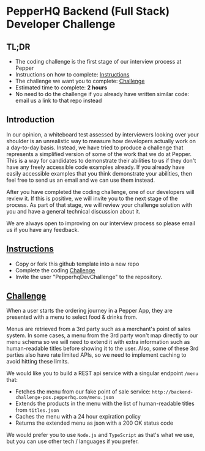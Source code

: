 # PepperHQ Backend (Full Stack) Developer Challenge

## TL;DR
* The coding challenge is the first stage of our interview process at Pepper
* Instructions on how to complete: [Instructions](#instructions)
* The challenge we want you to complete: [Challenge](#challenge)
* Estimated time to complete: **2 hours**
* No need to do the challenge if you already have written similar code: email us a link to that repo instead

## Introduction

In our opinion, a whiteboard test assessed by interviewers looking over your shoulder is an unrealistic way to measure how developers actually work on a day-to-day basis. Instead, we have tried to produce a challenge that represents a simplified version of some of the work that we do at Pepper.  This is a way for candidates to demonstrate their abilities to us if they don't have any freely accessible code examples already. If you already have easily accessible examples that you think demonstrate your abilities, then feel free to send us an email and we can use them instead. 

After you have completed the coding challenge, one of our developers will review it. If this is positive, we will invite you to the next stage of the process.  As part of that stage,  we will review your challenge solution with you and have a general technical discussion about it.

We are always open to improving on our interview process so please email us if you have any feedback.


## [Instructions](#instructions)

* Copy or fork this github template into a new repo
* Complete the coding [Challenge](#challenge)
* Invite the user "PepperhqDevChallenge" to the repository.

## [Challenge](#challenge)

When a user starts the ordering journey in a Pepper App, they are presented with a menu to select food & drinks from.

Menus are retrieved from a 3rd party such as a merchant's point of sales system. In some cases, a menu from the 3rd party won't map directly to our menu schema so we will need to extend it with extra information such as human-readable titles before showing it to the user. Also, some of these 3rd parties also have rate limited APIs, so we need to implement caching to avoid hitting these limits.

We would like you to build a REST api service with a singular endpoint `/menu` that:
* Fetches the menu from our fake point of sale service: `http://backend-challenge-pos.pepperhq.com/menu.json`
* Extends the products in the menu with the list of human-readable titles from `titles.json`
* Caches the menu with a 24 hour expiration policy
* Returns the extended menu as json with a 200 OK status code

We would prefer you to use `Node.js` and `TypeScript` as that's what we use, but you can use other tech / languages if you prefer.


